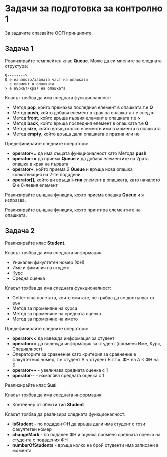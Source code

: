 # Задачи за подготовка за контролно 1

За задачите спазвайте ООП принципите.



## Задача 1

Реализирайте темплейтен клас **Queue**. Може да си мислите за следната структура:

```
Q-------->
Q e началото/задната част на опашката
- е елемент в опашката
> е върхът/края на опашката
```

Класът трябва да има следната функционалност:

- Метод **pop**, който премахва последния елемент в опашката т.е **Q**
- Метод **push**, който добавя елемент в края на опашката т.е след **>**
- Метод **front**, който връща първия елемент в опашката т.е **>**
- Метод **back**, който връща последния елемент в опашката т.е **Q**
- Метод **size**, който връща колко елементи има в момента в опашката
- Метод **empty**, който връща дали опашката е празна или не

Предефинирайте следните оператори:

- **operator+=** да има същата функционалност като Метода **push**
- **operator+=** да приема **Queue<T>** и да добавя елементите на 2рата опашка в края на първата
- **operator+**, който приема 2 **Queue<T>** и връща нова опашка конкатенация на 2-те подадени
- **operator[]**, който ви връща **i-тия** елемент в опашката, като началото **Q** е 0-левия елемент

Реализирайте външна функция, която приема опашка **Queue<T>** и я изпразва.

Реализирайте външна функция, която принтира елементите на опашката.



## Задача 2

Реализирайте клас **Student**.

Класът трябва да има следната информация:

- Уникален факултетен номер (ФН)
- Име и фамилия на студент
- Курс
- Средна оценка

Класът трябва да има следната функционалност:

- Getter-и за полетата, които смятате, че трябва да се достъпват от вън
- Метод за променяне на курса
- Метод за променяне на средната оценка
- Метод за променяне на името

Предефинирайте следните оператори:

- **operator<<** да извежда информация за студент
- **operator>>** да въвежда информация за студент (променя Име, Курс, Специалност)
- Операторите за сравнение като критерия за сравнение е факултетния номер, т.е студент А < студент Б т.т.к. ФН на А < ФН на Б
- **operator++** - увеличава средната оценка с 1
- **operator--** - намалява средната оценка с 1

Реализирайте клас **Susi**

Класът трябва да има следната информация:

- Контейнер от обекти тип **Student**

Класът трябва да реализира следната функционалност:

- **isStudent** - по подаден ФН да връща дали има студент с този факултетен номер
- **changeMark** - по подаден ФН и оценка променя средната оценка на студента с подадения ФН
- **numberOfStudents** - връща колко на брой студенти има записани в момента